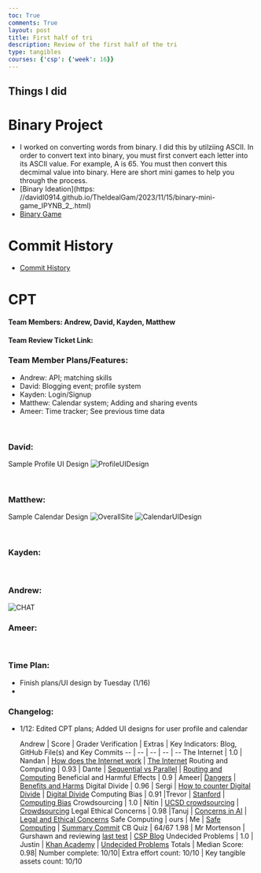 ```yaml
---
toc: True
comments: True
layout: post
title: First half of tri
description: Review of the first half of the tri
type: tangibles
courses: {'csp': {'week': 16}}
---
```


## Things I did

# Binary Project
- I worked on converting words from binary. I did this by utilziing ASCII. In order to convert text into binary, you must first convert each letter into its ASCII value. For example, A is 65. You must then convert this decmimal value into binary. Here are short mini games to help you through the process.
- [Binary Ideation](https:  //davidl0914.github.io/TheIdealGam/2023/11/15/binary-mini-game_IPYNB_2_.html)
- [Binary Game](https://davidl0914.github.io/TheIdealGam//2023/11/15/mini-game-working.html)

# Commit History
- [Commit History](https://github.com/ak146?tab=overview&from=2023-12-01&to=2023-12-31)

# CPT 

#### Team Members: Andrew, David, Kayden, Matthew

####  Team Review Ticket Link: 

### Team Member	Plans/Features:
* Andrew: API; matching skills
* David: Blogging event; profile system
* Kayden: Login/Signup
* Matthew: Calendar system; Adding and sharing events
* Ameer: Time tracker; See previous time data

<br>

### David:
Sample Profile UI Design
![ProfileUIDesign](https://files.catbox.moe/5vurxp.png)

<br>

### Matthew:
Sample Calendar Design
![OverallSite](https://files.catbox.moe/kte5ah.png)
![CalendarUIDesign](https://files.catbox.moe/byxjak.png)

<br>

### Kayden:

<br>

### Andrew:

![CHAT](https://files.catbox.moe/pixrsh.png)
<br>

### Ameer:

<br>

### Time Plan:
* Finish plans/UI design by Tuesday (1/16)
* 

### Changelog:
* 1/12: Edited CPT plans; Added UI designs for user profile and calendar



  Andrew | Score | Grader Verification | Extras | Key Indicators: Blog, GitHub File(s) and Key Commits
-- | -- | -- | -- | --
The Internet | 1.0  | Nandan  | [How does the Internet work](https://www.cloudflare.com/learning/network-layer/how-does-the-internet-work/#:~:text=Computers%20connect%20to%20each%20other%20and%20to%20the%20Internet%20via,interpreted%20by%20the%20receiving%20computer.)  |  [The Internet](https://ak146.github.io/FunnyBlog2.0/2023/11/27/Internet_IPYNB_2_.html)
Routing and Computing | 0.93  |  Dante | [Sequential vs Parallel](https://www.geeksforgeeks.org/difference-between-sequential-and-parallel-computing/)   |  [Routing and Computing](https://ak146.github.io/FunnyBlog2.0/2023/08/17/Routing-And-Computing_IPYNB_2_.html)
Beneficial and Harmful Effects | 0.9  |   Ameer| [Dangers](https://www.apa.org/monitor/2023/09/protecting-teens-on-social-medial)  |  [Benefits and Harms](https://ak146.github.io/FunnyBlog2.0/2023/12/04/BenefitsandHarms_IPYNB_2_.html)
Digital Divide | 0.96  |  Sergi | [How to counter Digital Divide](https://hbr.org/2021/07/how-to-close-the-digital-divide-in-the-u-s)  |  [Digital Divide](https://ak146.github.io/FunnyBlog2.0/2023/11/17/Digital-Divide_IPYNB_2_.html)
Computing Bias | 0.91  |Trevor | [Stanford](https://cs.stanford.edu/people/eroberts/cs181/projects/digital-divide/start.html) | [Computing Bias](https://ak146.github.io/FunnyBlog2.0//2023/12/11/Computing-Bias-Team-Teach_IPYNB_2_.html) 
Crowdsourcing | 1.0  | Nitin  | [UCSD crowdsourcing](https://techtransfercentral.com/reprints/uiea/1119-ucsd-crowdsourcing-program-shows-potential-for-industry-engagement/)  |  [Crowdsourcing](https://ak146.github.io/FunnyBlog2.0/2023/12/11/Computing-Bias-Team-Teach_IPYNB_2_.html)
Legal Ethical Concerns | 0.98  |Tanuj   | [Concerns in AI](https://www.unesco.org/en/artificial-intelligence/recommendation-ethics/cases)   | [Legal and Ethical Concerns](https://ak146.github.io/FunnyBlog2.0/2023/12/18/Legal-Ethical-Concerns_IPYNB_2_.html)
Safe Computing | ours  | Me  | [Safe Computing](https://www.csusm.edu/iits/services/security/security-guidance/safe-computing.html)  |  [Summary Commit](https://github.com/DavidL0914/TheIdealGam/commit/a27926dc9bcf880f47f95cb69a565cdbbf75b6ae)
CB Quiz |  64/67 1.98 | Mr Mortenson  | Gurshawn and reviewing [last test](https://ak146.github.io/FunnyBlog2.0/2023/11/02/CSP_Practice_Test_Corrections_IPYNB_2_.html) |  [CSP Blog](https://ak146.github.io/FunnyBlog2.0/2023/11/21/CSP-Quiz-2_IPYNB_2_.html)
Undecided Problems | 1.0  | Justin  | [Khan Academy](https://www.khanacademy.org/computing/ap-computer-science-principles/algorithms-101/solving-hard-problems/a/undecidable-problems)  |  [Undecided Problems](https://ak146.github.io/FunnyBlog2.0/2023/12/13/UndecidedProblems_IPYNB_2_.html)
Totals | Median Score: 0.98| Number complete: 10/10| Extra effort count: 10/10 | Key tangible assets count: 10/10

